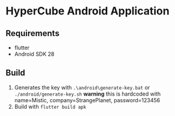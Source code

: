 # HyperCube Android Application

## Requirements

- flutter
- Android SDK 28

## Build

1. Generates the key with `.\android\generate-key.bat` or `./android/generate-key.sh`
    **warning** this is hardcoded with name=Mistic, company=StrangePlanet, password=123456
2. Build with `flutter build apk`
